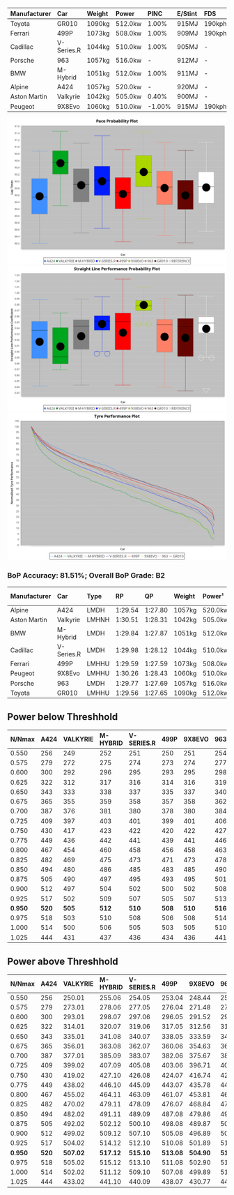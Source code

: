 | Manufacturer | Car        | Weight | Power   | PINC    | E/Stint | FDS     |
|:-|:-|:-|:-|:-|:-|:-|
| Toyota       | GR010      | 1090kg | 512.0kw | 1.00%   | 915MJ   | 190kph  |
| Ferrari      | 499P       | 1073kg | 508.0kw | 1.00%   | 909MJ   | 190kph  |
| Cadillac     | V-Series.R | 1044kg | 510.0kw | 1.00%   | 905MJ   |    -    |
| Porsche      | 963        | 1057kg | 516.0kw |    -    | 912MJ   |    -    |
| BMW          | M-Hybrid   | 1051kg | 512.0kw | 1.00%   | 911MJ   |    -    |
| Alpine       | A424       | 1057kg | 520.0kw |    -    | 920MJ   |    -    |
| Aston Martin | Valkyrie   | 1042kg | 505.0kw | 0.40%   | 900MJ   |    -    |
| Peugeot      | 9X8Evo     | 1060kg | 510.0kw | -1.00%  | 915MJ   | 190kph  |

![PACECHART](./IMG/ACOMETHOD.png)
![STRAIGHTLINEPERFORMANCECHART](./IMG/ACOMETHOD_sp.png)
![TYREPERFORMANCECHART](./IMG/ACOMETHOD_tw.png)

### BoP Accuracy: 81.51%; Overall BoP Grade: B2
| Manufacturer | Car        | Type  | RP      | QP      | Weight | Power¹  | Threshhold | PINC    | Power²   | E/Stint | AVG Vmax  | FDS     | RDLC | L/Stint | BOP-Grade | Model Accuracy | Model Points | Match% | SimDiff |
|:-|:-|:-|:-|:-|:-|:-|:-|:-|:-|:-|:-|:-|:-|:-|:-|:-|:-|:-|:-|
| Alpine       | A424       | LMDH  | 1:29.54 | 1:27.80 | 1057kg | 520.0kw | 210.0kph   |    -    | 520.00kw |  920MJ  | 309.76kph |    -    | 1.02 | 40      | -B2       | 96.10%         | 2390         | 83.26% | +0.28   |
| Aston Martin | Valkyrie   | LMHNH | 1:30.51 | 1:28.31 | 1042kg | 505.0kw | 210.0kph   | 0.40%   | 507.00kw |  900MJ  | 307.73kph |    -    | 1.03 | 40      | +Ω1       | 100.00%        | 466          | 45.43% | #       |
| BMW          | M-Hybrid   | LMDH  | 1:29.84 | 1:27.87 | 1051kg | 512.0kw | 210.0kph   | 1.00%   | 517.10kw |  911MJ  | 311.24kph |    -    | 1.02 | 40      | ~A1       | 100.00%        | 3339         | 97.91% | +0.27   |
| Cadillac     | V-Series.R | LMDH  | 1:29.98 | 1:28.12 | 1044kg | 510.0kw | 210.0kph   | 1.00%   | 515.10kw |  905MJ  | 313.33kph |    -    | 1.02 | 40      | +A2       | 99.56%         | 5841         | 93.07% | +0.14   |
| Ferrari      | 499P       | LMHHU | 1:29.59 | 1:27.59 | 1073kg | 508.0kw | 210.0kph   | 1.00%   | 513.10kw |  909MJ  | 310.63kph | 190kph  | 1.03 | 40      | -B2       | 99.57%         | 7417         | 84.59% | +0.74   |
| Peugeot      | 9X8Evo     | LMHHU | 1:30.26 | 1:28.43 | 1060kg | 510.0kw | 210.0kph   | -1.00%  | 504.90kw |  915MJ  | 317.82kph | 190kph  | 1.00 | 40      | +D1       | 100.00%        | 1891         | 67.90% | +0.03   |
| Porsche      | 963        | LMDH  | 1:29.77 | 1:27.69 | 1057kg | 516.0kw | 210.0kph   |    -    | 516.00kw |  912MJ  | 310.76kph |    -    | 1.02 | 40      | ~A1       | 98.39%         | 16118        | 96.87% | +0.38   |
| Toyota       | GR010      | LMHHU | 1:29.56 | 1:27.65 | 1090kg | 512.0kw | 210.0kph   | 1.00%   | 517.10kw |  915MJ  | 308.71kph | 190kph  | 1.02 | 40      | -B2       | 99.90%         | 5196         | 83.03% | +0.45   |

## Power below Threshhold
| N/Nmax    | A424    | VALKYRIE | M-HYBRID | V-SERIES.R | 499P    | 9X8EVO  | 963     | GR010   |
|:-|:-|:-|:-|:-|:-|:-|:-|:-|
|  0.550    |  256    |  249     |  252     |  251       |  250    |  251    |  254    |  252    |
|  0.575    |  279    |  272     |  275     |  274       |  273    |  274    |  277    |  275    |
|  0.600    |  300    |  292     |  296     |  295       |  293    |  295    |  298    |  296    |
|  0.625    |  322    |  312     |  317     |  316       |  314    |  316    |  319    |  317    |
|  0.650    |  343    |  333     |  338     |  337       |  335    |  337    |  340    |  338    |
|  0.675    |  365    |  355     |  359     |  358       |  357    |  358    |  362    |  359    |
|  0.700    |  387    |  376     |  381     |  380       |  378    |  380    |  384    |  381    |
|  0.725    |  409    |  397     |  403     |  401       |  399    |  401    |  406    |  403    |
|  0.750    |  430    |  417     |  423     |  422       |  420    |  422    |  427    |  423    |
|  0.775    |  449    |  436     |  442     |  441       |  439    |  441    |  446    |  442    |
|  0.800    |  467    |  454     |  460     |  458       |  456    |  458    |  463    |  460    |
|  0.825    |  482    |  469     |  475     |  473       |  471    |  473    |  478    |  475    |
|  0.850    |  494    |  480     |  486     |  485       |  483    |  485    |  490    |  486    |
|  0.875    |  505    |  490     |  497     |  495       |  493    |  495    |  501    |  497    |
|  0.900    |  512    |  497     |  504     |  502       |  500    |  502    |  508    |  504    |
|  0.925    |  517    |  502     |  509     |  507       |  505    |  507    |  513    |  509    |
| **0.950** | **520** | **505**  | **512**  | **510**    | **508** | **510** | **516** | **512** |
|  0.975    |  518    |  503     |  510     |  508       |  506    |  508    |  514    |  510    |
|  1.000    |  514    |  500     |  506     |  505       |  503    |  505    |  510    |  506    |
|  1.025    |  444    |  431     |  437     |  436       |  434    |  436    |  441    |  437    |

## Power above Threshhold
| N/Nmax    | A424    | VALKYRIE   | M-HYBRID   | V-SERIES.R | 499P       | 9X8EVO     | 963     | GR010      |
|:-|:-|:-|:-|:-|:-|:-|:-|:-|
|  0.550    |  256    |  250.01    |  255.06    |  254.05    |  253.04    |  248.44    |  254    |  255.06    |
|  0.575    |  279    |  273.01    |  278.06    |  277.05    |  276.04    |  271.48    |  277    |  278.06    |
|  0.600    |  300    |  293.01    |  298.07    |  297.06    |  296.05    |  291.52    |  298    |  298.07    |
|  0.625    |  322    |  314.01    |  320.07    |  319.06    |  317.05    |  312.56    |  319    |  320.07    |
|  0.650    |  343    |  335.01    |  341.08    |  340.07    |  338.05    |  333.59    |  340    |  341.08    |
|  0.675    |  365    |  356.01    |  363.08    |  362.07    |  360.06    |  354.63    |  362    |  363.08    |
|  0.700    |  387    |  377.01    |  385.09    |  383.07    |  382.06    |  375.67    |  384    |  385.09    |
|  0.725    |  409    |  399.02    |  407.09    |  405.08    |  403.06    |  396.71    |  406    |  407.09    |
|  0.750    |  430    |  419.02    |  427.10    |  426.08    |  424.07    |  416.74    |  427    |  427.10    |
|  0.775    |  449    |  438.02    |  446.10    |  445.09    |  443.07    |  435.78    |  446    |  446.10    |
|  0.800    |  467    |  455.02    |  464.11    |  463.09    |  461.07    |  453.81    |  463    |  464.11    |
|  0.825    |  482    |  470.02    |  479.11    |  478.09    |  476.07    |  468.84    |  478    |  479.11    |
|  0.850    |  494    |  482.02    |  491.11    |  489.09    |  487.08    |  479.86    |  490    |  491.11    |
|  0.875    |  505    |  492.02    |  502.12    |  500.10    |  498.08    |  489.87    |  501    |  502.12    |
|  0.900    |  512    |  499.02    |  509.12    |  507.10    |  505.08    |  496.89    |  508    |  509.12    |
|  0.925    |  517    |  504.02    |  514.12    |  512.10    |  510.08    |  501.89    |  513    |  514.12    |
| **0.950** | **520** | **507.02** | **517.12** | **515.10** | **513.08** | **504.90** | **516** | **517.12** |
|  0.975    |  518    |  505.02    |  515.12    |  513.10    |  511.08    |  502.90    |  514    |  515.12    |
|  1.000    |  514    |  502.02    |  511.12    |  509.10    |  507.08    |  499.89    |  510    |  511.12    |
|  1.025    |  444    |  433.02    |  441.10    |  440.09    |  438.07    |  430.77    |  441    |  441.10    |
